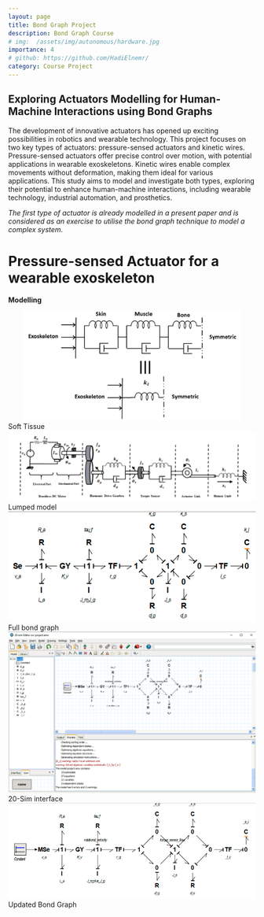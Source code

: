```yaml
---
layout: page
title: Bond Graph Project
description: Bond Graph Course
# img:  /assets/img/autonomous/hardware.jpg
importance: 4
# github: https://github.com/HadiElnemr/
category: Course Project
---
```


<!-- <img class="img-fluid rounded z-depth-1" src="{{ '/assets/img/sensors_course/hardware.jpg' | relative_url }}" alt="" title="example image"/>
<div class="caption">
   Hardware Assembly
</div> -->

<!-- <img class="img-fluid rounded z-depth-1" src="{{ '/assets/img/sensors_course/team.jpg' | relative_url }}" alt="" title="example image"/>
<div class="caption">
   The Team: David Michael, Hadi Elnemr, Ahmed Fathy, Mohammed Ashraf, Ahmed Shaban. (Left to right)
</div> -->


## Exploring Actuators Modelling for Human-Machine Interactions using Bond Graphs

The development of innovative actuators has opened up exciting possibilities in robotics and wearable technology. This project focuses on two key types of actuators: pressure-sensed actuators and kinetic wires. Pressure-sensed actuators offer precise control over motion, with potential applications in wearable exoskeletons. Kinetic wires enable complex movements without deformation, making them ideal for various applications. This study aims to model and investigate both types, exploring their potential to enhance human-machine interactions, including wearable technology, industrial automation, and prosthetics. 

*The first type of actuator is already modelled in a present paper and is considered as an exercise to utilise the bond graph technique to model a complex system.*

# Pressure-sensed Actuator for a wearable exoskeleton

**Modelling**

<div align="center">
    <img src="/assets/img/bond_graph/exoskeleton/soft_tissue.png" alt="Alt text" class="img-fluid rounded z-depth-1" />
</div>
<div class="caption">
   Soft Tissue
</div>

<div align="center">
    <img src="/assets/img/bond_graph/exoskeleton/Lumped_model.png" alt="Alt text" class="img-fluid rounded z-depth-1" />
</div>
<div class="caption">
   Lumped model
</div>

<div align="center">
    <img src="/assets/img/bond_graph/exoskeleton/full_bond_graph.png" alt="Alt text" class="img-fluid rounded z-depth-1" />
</div>
<div class="caption">
   Full bond graph
</div>

<div align="center">
    <img src="/assets/img/bond_graph/exoskeleton/20_sim_interface.png" alt="Alt text" class="img-fluid rounded z-depth-1" />
</div>
<div class="caption">
   20-Sim interface
</div>

<div align="center">
    <img src="/assets/img/bond_graph/exoskeleton/updated_bond_graph.png" alt="Alt text" class="img-fluid rounded z-depth-1" />
</div>

<div class="caption">
   Updated Bond Graph
</div>
